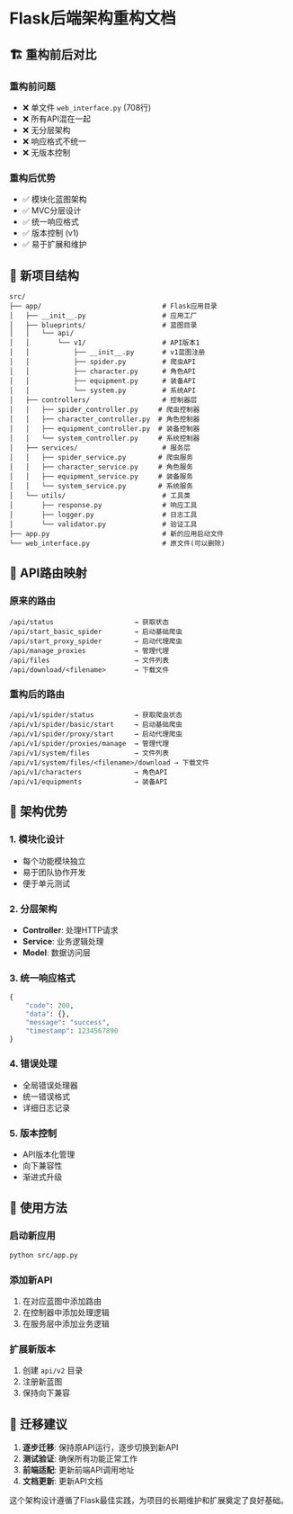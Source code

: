 # Flask后端架构重构文档

## 🏗️ 重构前后对比

### 重构前问题
- ❌ 单文件 `web_interface.py` (708行)
- ❌ 所有API混在一起
- ❌ 无分层架构
- ❌ 响应格式不统一
- ❌ 无版本控制

### 重构后优势
- ✅ 模块化蓝图架构
- ✅ MVC分层设计
- ✅ 统一响应格式
- ✅ 版本控制 (v1)
- ✅ 易于扩展和维护

## 📁 新项目结构

```
src/
├── app/                              # Flask应用目录
│   ├── __init__.py                   # 应用工厂
│   ├── blueprints/                   # 蓝图目录
│   │   └── api/
│   │       └── v1/                   # API版本1
│   │           ├── __init__.py       # v1蓝图注册
│   │           ├── spider.py         # 爬虫API
│   │           ├── character.py      # 角色API
│   │           ├── equipment.py      # 装备API
│   │           └── system.py         # 系统API
│   ├── controllers/                  # 控制器层
│   │   ├── spider_controller.py     # 爬虫控制器
│   │   ├── character_controller.py  # 角色控制器
│   │   ├── equipment_controller.py  # 装备控制器
│   │   └── system_controller.py     # 系统控制器
│   ├── services/                     # 服务层
│   │   ├── spider_service.py        # 爬虫服务
│   │   ├── character_service.py     # 角色服务
│   │   ├── equipment_service.py     # 装备服务
│   │   └── system_service.py        # 系统服务
│   └── utils/                        # 工具类
│       ├── response.py               # 响应工具
│       ├── logger.py                 # 日志工具
│       └── validator.py              # 验证工具
├── app.py                            # 新的应用启动文件
└── web_interface.py                  # 原文件(可以删除)
```

## 🔄 API路由映射

### 原来的路由
```
/api/status                    → 获取状态
/api/start_basic_spider        → 启动基础爬虫
/api/start_proxy_spider        → 启动代理爬虫
/api/manage_proxies            → 管理代理
/api/files                     → 文件列表
/api/download/<filename>       → 下载文件
```

### 重构后的路由
```
/api/v1/spider/status          → 获取爬虫状态
/api/v1/spider/basic/start     → 启动基础爬虫
/api/v1/spider/proxy/start     → 启动代理爬虫
/api/v1/spider/proxies/manage  → 管理代理
/api/v1/system/files           → 文件列表
/api/v1/system/files/<filename>/download → 下载文件
/api/v1/characters             → 角色API
/api/v1/equipments             → 装备API
```

## 🎯 架构优势

### 1. **模块化设计**
- 每个功能模块独立
- 易于团队协作开发
- 便于单元测试

### 2. **分层架构**
- **Controller**: 处理HTTP请求
- **Service**: 业务逻辑处理
- **Model**: 数据访问层

### 3. **统一响应格式**
```python
{
    "code": 200,
    "data": {},
    "message": "success",
    "timestamp": 1234567890
}
```

### 4. **错误处理**
- 全局错误处理器
- 统一错误格式
- 详细日志记录

### 5. **版本控制**
- API版本化管理
- 向下兼容性
- 渐进式升级

## 🚀 使用方法

### 启动新应用
```bash
python src/app.py
```

### 添加新API
1. 在对应蓝图中添加路由
2. 在控制器中添加处理逻辑
3. 在服务层中添加业务逻辑

### 扩展新版本
1. 创建 `api/v2` 目录
2. 注册新蓝图
3. 保持向下兼容

## 📝 迁移建议

1. **逐步迁移**: 保持原API运行，逐步切换到新API
2. **测试验证**: 确保所有功能正常工作
3. **前端适配**: 更新前端API调用地址
4. **文档更新**: 更新API文档

这个架构设计遵循了Flask最佳实践，为项目的长期维护和扩展奠定了良好基础。 